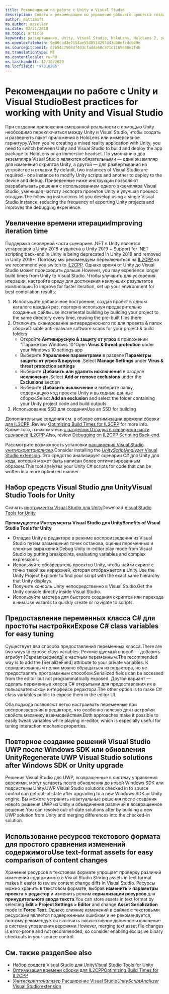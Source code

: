```yaml
---
title: Рекомендации по работе с Unity и Visual Studio
description: Советы и рекомендации по упрощению рабочего процесса создания приложения смешанной реальности с помощью Unity и Visual Studio.
author: mattzmsft
ms.author: mazeller
ms.date: 03/21/2018
ms.topic: article
keywords: развертывание, Unity, Visual Studio, HoloLens, HoloLens 2, закрепляемая гарнитура, лучшие методики, гарнитура смешанной реальности, гарнитура Windows Mixed Reality, гарнитура виртуальной реальности, UWP, Инструменты Visual Studio, Windows SDK
ms.openlocfilehash: 9e80cad3e7154ae5548514297343db8efcdcb49e
ms.sourcegitcommit: 87b54c75044f433cfadda68ca71c1165608e2f4b
ms.translationtype: MT
ms.contentlocale: ru-RU
ms.lasthandoff: 12/10/2020
ms.locfileid: "97010265"
---
```

# <a name="best-practices-for-working-with-unity-and-visual-studio"></a><span data-ttu-id="f04c0-104">Рекомендации по работе с Unity и Visual Studio</span><span class="sxs-lookup"><span data-stu-id="f04c0-104">Best practices for working with Unity and Visual Studio</span></span>

<span data-ttu-id="f04c0-105">При создании приложения смешанной реальности с помощью Unity необходимо переключиться между Unity и Visual Studio, чтобы создать и развернуть пакет приложения в HoloLens или иммерсивное гарнитуру.</span><span class="sxs-lookup"><span data-stu-id="f04c0-105">When you're creating a mixed reality application with Unity, you need to switch between Unity and Visual Studio to build and deploy the app package to HoloLens or an immersive headset.</span></span> <span data-ttu-id="f04c0-106">По умолчанию два экземпляра Visual Studio являются обязательными — один экземпляр для изменения скриптов Unity, а другой — для развертывания на устройстве и отладки.</span><span class="sxs-lookup"><span data-stu-id="f04c0-106">By default, two instances of Visual Studio are required - one instance to modify Unity scripts and another to deploy to the device and debug.</span></span> <span data-ttu-id="f04c0-107">Приведенные ниже инструкции позволяют разрабатывать решения с использованием одного экземпляра Visual Studio, уменьшая частоту экспорта проектов Unity и улучшая процесс отладки.</span><span class="sxs-lookup"><span data-stu-id="f04c0-107">The following instructions let you develop using a single Visual Studio instance, reducing the frequency of exporting Unity projects and improves the debugging experience.</span></span>

## <a name="improving-iteration-time"></a><span data-ttu-id="f04c0-108">Увеличение времени итерации</span><span class="sxs-lookup"><span data-stu-id="f04c0-108">Improving iteration time</span></span>

<span data-ttu-id="f04c0-109">Поддержка серверной части сценариев .NET в Unity является устаревшей в Unity 2018 и удалена в Unity 2019 +.</span><span class="sxs-lookup"><span data-stu-id="f04c0-109">Support for .NET scripting back-end in Unity is being deprecated in Unity 2018 and removed in Unity 2019+.</span></span> <span data-ttu-id="f04c0-110">Поэтому мы рекомендуем переключиться на [IL2CPP](https://docs.unity3d.com/Manual/IL2CPP.html).</span><span class="sxs-lookup"><span data-stu-id="f04c0-110">so we recommend you switch to [IL2CPP](https://docs.unity3d.com/Manual/IL2CPP.html).</span></span> <span data-ttu-id="f04c0-111">Однако время от Unity до Visual Studio может происходить дольше.</span><span class="sxs-lookup"><span data-stu-id="f04c0-111">However, you may experience longer build times from Unity to Visual Studio.</span></span> <span data-ttu-id="f04c0-112">Чтобы улучшить для ускорения итерации, настройте среду для достижения наилучших результатов компиляции:</span><span class="sxs-lookup"><span data-stu-id="f04c0-112">To improve for faster iteration, set up your environment for best compilation results:</span></span>

1) <span data-ttu-id="f04c0-113">Используйте добавочное построение, создав проект в одном каталоге каждый раз, повторно используя предварительно созданные файлы</span><span class="sxs-lookup"><span data-stu-id="f04c0-113">Use incremental building by building your project to the same directory every time, reusing the pre-built files there</span></span>
2) <span data-ttu-id="f04c0-114">Отключить сканирование антивредоносного по для проекта & папок сборки</span><span class="sxs-lookup"><span data-stu-id="f04c0-114">Disable anti-malware software scans for your project & build folders</span></span>
   - <span data-ttu-id="f04c0-115">Откройте **Антивирусную & защиту от угроз** в приложении "Параметры Windows 10"</span><span class="sxs-lookup"><span data-stu-id="f04c0-115">Open **Virus & threat protection** under your Windows 10 settings app</span></span>
   - <span data-ttu-id="f04c0-116">Выберите **Управление параметрами** в разделе **Параметры защиты от угроз & вирусов** .</span><span class="sxs-lookup"><span data-stu-id="f04c0-116">Select **Manage Settings** under **Virus & threat protection settings**</span></span>
   - <span data-ttu-id="f04c0-117">Выберите **Добавить или удалить исключения** в разделе **исключения** .</span><span class="sxs-lookup"><span data-stu-id="f04c0-117">Select **Add or remove exclusions** under the **Exclusions** section</span></span>
   - <span data-ttu-id="f04c0-118">Выберите **Добавить исключение** и выберите папку, содержащую код проекта Unity и выходные данные сборки.</span><span class="sxs-lookup"><span data-stu-id="f04c0-118">Select **Add an exclusion** and select the folder containing your Unity project code and build outputs</span></span>
3) <span data-ttu-id="f04c0-119">Использование SSD для создания</span><span class="sxs-lookup"><span data-stu-id="f04c0-119">Use an SSD for building</span></span>

<span data-ttu-id="f04c0-120">Дополнительные сведения см. в обзоре [оптимизации времени сборки для IL2CPP](https://docs.unity3d.com/Manual/IL2CPP-OptimizingBuildTimes.html) .</span><span class="sxs-lookup"><span data-stu-id="f04c0-120">Review [Optimizing Build Times for IL2CPP](https://docs.unity3d.com/Manual/IL2CPP-OptimizingBuildTimes.html) for more info.</span></span> <span data-ttu-id="f04c0-121">Кроме того, ознакомьтесь [с разделом Отладка в серверной части сценариев IL2CPP](https://docs.unity3d.com/Manual/windowsstore-debugging-il2cpp.html).</span><span class="sxs-lookup"><span data-stu-id="f04c0-121">Also, review [Debugging on IL2CPP Scripting Back-end](https://docs.unity3d.com/Manual/windowsstore-debugging-il2cpp.html).</span></span>

<span data-ttu-id="f04c0-122">Рассмотрите возможность установки [расширения Visual Studio *унитискриптанализер*](https://github.com/Microsoft/MixedRealityCompanionKit/tree/master/UnityScriptAnalyzer).</span><span class="sxs-lookup"><span data-stu-id="f04c0-122">Consider installing the [*UnityScriptAnalyzer* Visual Studio extension](https://github.com/Microsoft/MixedRealityCompanionKit/tree/master/UnityScriptAnalyzer).</span></span> <span data-ttu-id="f04c0-123">Это средство анализирует сценарии C# для Unity для кода, который может быть написан более оптимизированным образом.</span><span class="sxs-lookup"><span data-stu-id="f04c0-123">This tool analyzes your Unity C# scripts for code that can be written in a more optimized manner.</span></span>

## <a name="visual-studio-tools-for-unity"></a><span data-ttu-id="f04c0-124">Набор средств Visual Studio для Unity</span><span class="sxs-lookup"><span data-stu-id="f04c0-124">Visual Studio Tools for Unity</span></span>

<span data-ttu-id="f04c0-125">Скачать [инструменты Visual Studio для Unity](https://docs.microsoft.com/visualstudio/cross-platform/getting-started-with-visual-studio-tools-for-unity)</span><span class="sxs-lookup"><span data-stu-id="f04c0-125">Download [Visual Studio Tools for Unity](https://docs.microsoft.com/visualstudio/cross-platform/getting-started-with-visual-studio-tools-for-unity)</span></span>

<span data-ttu-id="f04c0-126">**Преимущества Инструменты Visual Studio для Unity**</span><span class="sxs-lookup"><span data-stu-id="f04c0-126">**Benefits of Visual Studio Tools for Unity**</span></span>
* <span data-ttu-id="f04c0-127">Отладка Unity в редакторе в режиме воспроизведения из Visual Studio путем размещения точек останова, оценки переменных и сложных выражений.</span><span class="sxs-lookup"><span data-stu-id="f04c0-127">Debug Unity in-editor play mode from Visual Studio by putting breakpoints, evaluating variables and complex expressions.</span></span>
* <span data-ttu-id="f04c0-128">Используйте обозреватель проектов Unity, чтобы найти скрипт с точно такой же иерархией, которая отображается в Unity.</span><span class="sxs-lookup"><span data-stu-id="f04c0-128">Use the Unity Project Explorer to find your script with the exact same hierarchy that Unity displays.</span></span>
* <span data-ttu-id="f04c0-129">Получите консоль Unity непосредственно в Visual Studio.</span><span class="sxs-lookup"><span data-stu-id="f04c0-129">Get the Unity console directly inside Visual Studio.</span></span>
* <span data-ttu-id="f04c0-130">Используйте мастера для быстрого создания скриптов или перехода к ним.</span><span class="sxs-lookup"><span data-stu-id="f04c0-130">Use wizards to quickly create or navigate to scripts.</span></span>

## <a name="expose-c-class-variables-for-easy-tuning"></a><span data-ttu-id="f04c0-131">Предоставление переменных класса C# для простоты настройки</span><span class="sxs-lookup"><span data-stu-id="f04c0-131">Expose C# class variables for easy tuning</span></span>

<span data-ttu-id="f04c0-132">Существует два способа предоставления переменных класса.</span><span class="sxs-lookup"><span data-stu-id="f04c0-132">There are two ways to expose class variables.</span></span> <span data-ttu-id="f04c0-133">Рекомендуемый способ — добавить атрибут [Сериализефиелд] к частным переменным.</span><span class="sxs-lookup"><span data-stu-id="f04c0-133">The recommended way is to add the [SerializeField] attribute to your private variables.</span></span> <span data-ttu-id="f04c0-134">К сериализованным полям можно обращаться из редактора, но не предоставлять программным способом.</span><span class="sxs-lookup"><span data-stu-id="f04c0-134">Serialized fields can be accessed from the editor but not programmatically exposed.</span></span>  <span data-ttu-id="f04c0-135">Другой вариант — сделать переменные класса C# открытыми для предоставления их в пользовательском интерфейсе редактора.</span><span class="sxs-lookup"><span data-stu-id="f04c0-135">The other option is to make C# class variables public to expose them in the editor UI.</span></span> 

<span data-ttu-id="f04c0-136">Оба подхода позволяют легко настраивать переменные при воспроизведении в редакторе, что особенно полезно для настройки свойств механику взаимодействия.</span><span class="sxs-lookup"><span data-stu-id="f04c0-136">Both approaches make it possible to easily tweak variables while playing in-editor, which is especially useful for tuning interaction mechanic properties.</span></span>

## <a name="regenerate-uwp-visual-studio-solutions-after-windows-sdk-or-unity-upgrade"></a><span data-ttu-id="f04c0-137">Повторное создание решений Visual Studio UWP после Windows SDK или обновления Unity</span><span class="sxs-lookup"><span data-stu-id="f04c0-137">Regenerate UWP Visual Studio solutions after Windows SDK or Unity upgrade</span></span>

<span data-ttu-id="f04c0-138">Решения Visual Studio для UWP, возвращенные в систему управления версиями, могут устареть после обновления до новой Windows SDK или подсистемы Unity.</span><span class="sxs-lookup"><span data-stu-id="f04c0-138">UWP Visual Studio solutions checked in to source control can get out-of-date after upgrading to a new Windows SDK or Unity engine.</span></span> <span data-ttu-id="f04c0-139">Вы можете устранить неактуальные решения после создания нового решения UWP из Unity и объединения различий в возвращенное решение.</span><span class="sxs-lookup"><span data-stu-id="f04c0-139">You can resolve out-of-date solutions after by building a new UWP solution from Unity and merging differences into the checked-in solution.</span></span>

## <a name="use-text-format-assets-for-easy-comparison-of-content-changes"></a><span data-ttu-id="f04c0-140">Использование ресурсов текстового формата для простого сравнения изменений содержимого</span><span class="sxs-lookup"><span data-stu-id="f04c0-140">Use text-format assets for easy comparison of content changes</span></span>

<span data-ttu-id="f04c0-141">Хранение ресурсов в текстовом формате упрощает проверку различий изменений содержимого в Visual Studio.</span><span class="sxs-lookup"><span data-stu-id="f04c0-141">Storing assets in text format makes it easier to review content change diffs in Visual Studio.</span></span> <span data-ttu-id="f04c0-142">Ресурсы можно хранить в текстовом формате, выбрав **изменить > параметры проекта > редактор** и изменить режим **сериализации ресурсов** для **принудительного ввода текста**.</span><span class="sxs-lookup"><span data-stu-id="f04c0-142">You can store assets in text format by selecting **Edit > Project Settings > Editor** and change **Asset Serialization** mode to **Force Text**.</span></span> <span data-ttu-id="f04c0-143">Однако слияние изменений в файлах с текстовыми ресурсами является подверженным ошибкам и не рекомендуется, поэтому рекомендуется включить эксклюзивное двоичное извлечение в системе управления версиями.</span><span class="sxs-lookup"><span data-stu-id="f04c0-143">However, merging text asset file changes is error-prone and not recommended, so consider enabling exclusive binary checkouts in your source control.</span></span>

## <a name="see-also"></a><span data-ttu-id="f04c0-144">См. также раздел</span><span class="sxs-lookup"><span data-stu-id="f04c0-144">See also</span></span>
- [<span data-ttu-id="f04c0-145">Набор средств Visual Studio для Unity</span><span class="sxs-lookup"><span data-stu-id="f04c0-145">Visual Studio Tools for Unity</span></span>](https://visualstudiogallery.msdn.microsoft.com/8d26236e-4a64-4d64-8486-7df95156aba9)
- [<span data-ttu-id="f04c0-146">Оптимизация времени сборки для IL2CPP</span><span class="sxs-lookup"><span data-stu-id="f04c0-146">Optimizing Build Times for IL2CPP</span></span>](https://docs.unity3d.com/Manual/IL2CPP-OptimizingBuildTimes.html)
- [<span data-ttu-id="f04c0-147">*Унитискриптанализер* Расширение Visual Studio</span><span class="sxs-lookup"><span data-stu-id="f04c0-147">*UnityScriptAnalyzer* Visual Studio extension</span></span>](https://github.com/Microsoft/MixedRealityCompanionKit/tree/master/UnityScriptAnalyzer)
